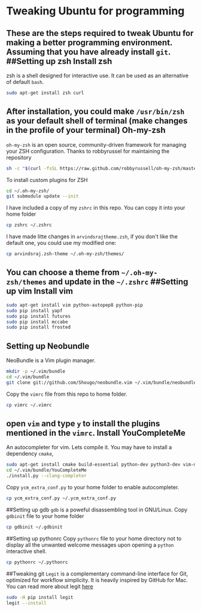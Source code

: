 Tweaking Ubuntu for programming
===============================
These are the steps required to tweak Ubuntu for making a better programming environment. Assuming that you have already install `git`.
##Setting up zsh
Install zsh
-----------
zsh is a shell designed for interactive use. It can be used as an alternative of default `bash`. 
```bash
sudo apt-get install zsh curl
```
After installation, you could make `/usr/bin/zsh` as your default shell of terminal (make changes in the profile of your terminal)
Oh-my-zsh
---------
`oh-my-zsh` is an open source, community-driven framework for managing your ZSH configuration. Thanks to robbyrussel for maintaining the repository
```bash
sh -c "$(curl -fsSL https://raw.github.com/robbyrussell/oh-my-zsh/master/tools/install.sh)"
```
 To install custom plugins for ZSH
```bash
cd ~/.oh-my-zsh/ 
git submodule update --init
```
I have included a copy of my `zshrc` in this repo. You can copy it into your home folder
```zsh
cp zshrc ~/.zshrc
```
I have made litte changes in `arvindsrajtheme.zsh`, if you don't like the default one, you could use my modified one:
```zsh
cp arvindsraj.zsh-theme ~/.oh-my-zsh/themes/   
```
You can choose a theme from `~/.oh-my-zsh/themes` and update in the `~/.zshrc` 
##Setting up vim
Install vim
-----------
```zsh
sudo apt-get install vim python-autopep8 python-pip
sudo pip install yapf
sudo pip install futures
sudo pip install mccabe
sudo pip install frosted
```
Setting up Neobundle
--------------------
NeoBundle is a Vim plugin manager.
```zsh
mkdir -p ~/.vim/bundle
cd ~/.vim/bundle
git clone git://github.com/Shougo/neobundle.vim ~/.vim/bundle/neobundle.vim
```
Copy the `vimrc` file from this repo to home folder.
```zsh
cp vimrc ~/.vimrc
```
open `vim` and type `y` to install the plugins mentioned in the `vimrc`.
Install YouCompleteMe 
---------------------
An autocompleter for vim. Lets compile it. You may have to install a dependency `cmake`,
```zsh
sudo apt-get install cmake build-essential python-dev python3-dev vim-nox
cd ~/.vim/bundle/YouCompleteMe
./install.py --clang-completer
```
Copy `ycm_extra_conf.py` to your home folder to enable autocompleter.
```zsh
cp ycm_extra_conf.py ~/.ycm_extra_conf.py
```
##Setting up gdb
`gdb` is a poweful disassembling tool in GNU/Linux. Copy `gdbinit` file to your home folder 
```zsh
cp gdbinit ~/.gdbinit
```
##Setting up pythonrc
Copy `pythonrc` file to your home directory not to display all the unwanted welcome messages
upon opening a `python` interactive shell. 
```zsh
cp pythonrc ~/.pythonrc 
```
##Tweaking git 
`Legit` is a complementary command-line interface for Git, optimized for workflow simplicity. It is heavily inspired by GitHub for Mac.
You can read more about legit [here](http://www.git-legit.org/)
```zsh
sudo -H pip install legit
legit --install
```
